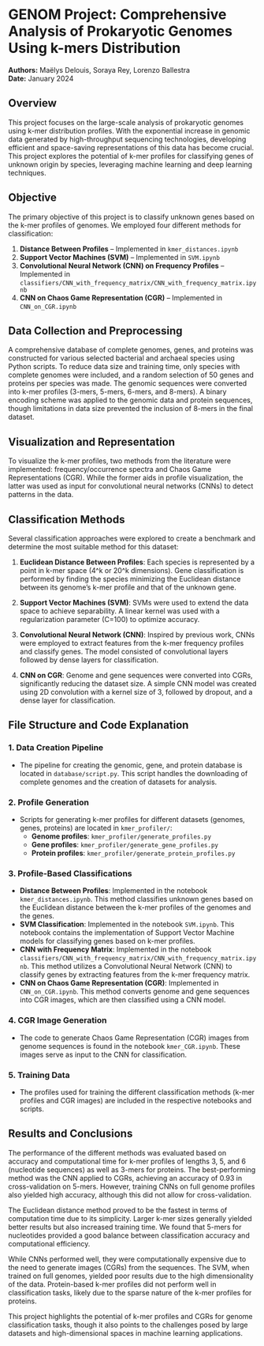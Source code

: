 # GENOM Project: Comprehensive Analysis of Prokaryotic Genomes Using k-mers Distribution

**Authors:** Maëlys Delouis, Soraya Rey, Lorenzo Ballestra  
**Date:** January 2024

## Overview
This project focuses on the large-scale analysis of prokaryotic genomes using k-mer distribution profiles. With the exponential increase in genomic data generated by high-throughput sequencing technologies, developing efficient and space-saving representations of this data has become crucial. This project explores the potential of k-mer profiles for classifying genes of unknown origin by species, leveraging machine learning and deep learning techniques.

## Objective
The primary objective of this project is to classify unknown genes based on the k-mer profiles of genomes. We employed four different methods for classification:

1. **Distance Between Profiles** – Implemented in `kmer_distances.ipynb`
2. **Support Vector Machines (SVM)** – Implemented in `SVM.ipynb`
3. **Convolutional Neural Network (CNN) on Frequency Profiles** – Implemented in `classifiers/CNN_with_frequency_matrix/CNN_with_frequency_matrix.ipynb`
4. **CNN on Chaos Game Representation (CGR)** – Implemented in `CNN_on_CGR.ipynb`

## Data Collection and Preprocessing
A comprehensive database of complete genomes, genes, and proteins was constructed for various selected bacterial and archaeal species using Python scripts. To reduce data size and training time, only species with complete genomes were included, and a random selection of 50 genes and proteins per species was made. The genomic sequences were converted into k-mer profiles (3-mers, 5-mers, 6-mers, and 8-mers). A binary encoding scheme was applied to the genomic data and protein sequences, though limitations in data size prevented the inclusion of 8-mers in the final dataset.

## Visualization and Representation
To visualize the k-mer profiles, two methods from the literature were implemented: frequency/occurrence spectra and Chaos Game Representations (CGR). While the former aids in profile visualization, the latter was used as input for convolutional neural networks (CNNs) to detect patterns in the data.

## Classification Methods
Several classification approaches were explored to create a benchmark and determine the most suitable method for this dataset:

1. **Euclidean Distance Between Profiles**: Each species is represented by a point in k-mer space (4^k or 20^k dimensions). Gene classification is performed by finding the species minimizing the Euclidean distance between its genome’s k-mer profile and that of the unknown gene.
  
2. **Support Vector Machines (SVM)**: SVMs were used to extend the data space to achieve separability. A linear kernel was used with a regularization parameter (C=100) to optimize accuracy.

3. **Convolutional Neural Network (CNN)**: Inspired by previous work, CNNs were employed to extract features from the k-mer frequency profiles and classify genes. The model consisted of convolutional layers followed by dense layers for classification.

4. **CNN on CGR**: Genome and gene sequences were converted into CGRs, significantly reducing the dataset size. A simple CNN model was created using 2D convolution with a kernel size of 3, followed by dropout, and a dense layer for classification.


## File Structure and Code Explanation

### 1. **Data Creation Pipeline**
   - The pipeline for creating the genomic, gene, and protein database is located in `database/script.py`. This script handles the downloading of complete genomes and the creation of datasets for analysis.
   
### 2. **Profile Generation**
   - Scripts for generating k-mer profiles for different datasets (genomes, genes, proteins) are located in `kmer_profiler/`:
     - **Genome profiles**: `kmer_profiler/generate_profiles.py`
     - **Gene profiles**: `kmer_profiler/generate_gene_profiles.py`
     - **Protein profiles**: `kmer_profiler/generate_protein_profiles.py`

### 3. **Profile-Based Classifications**
   - **Distance Between Profiles**: Implemented in the notebook `kmer_distances.ipynb`. This method classifies unknown genes based on the Euclidean distance between the k-mer profiles of the genomes and the genes.
   - **SVM Classification**: Implemented in the notebook `SVM.ipynb`. This notebook contains the implementation of Support Vector Machine models for classifying genes based on k-mer profiles.
   - **CNN with Frequency Matrix**: Implemented in the notebook `classifiers/CNN_with_frequency_matrix/CNN_with_frequency_matrix.ipynb`. This method utilizes a Convolutional Neural Network (CNN) to classify genes by extracting features from the k-mer frequency matrix.
   - **CNN on Chaos Game Representation (CGR)**: Implemented in `CNN_on_CGR.ipynb`. This method converts genome and gene sequences into CGR images, which are then classified using a CNN model.

### 4. **CGR Image Generation**
   - The code to generate Chaos Game Representation (CGR) images from genome sequences is found in the notebook `kmer_CGR.ipynb`. These images serve as input to the CNN for classification.

### 5. **Training Data**
   - The profiles used for training the different classification methods (k-mer profiles and CGR images) are included in the respective notebooks and scripts.


## Results and Conclusions
The performance of the different methods was evaluated based on accuracy and computational time for k-mer profiles of lengths 3, 5, and 6 (nucleotide sequences) as well as 3-mers for proteins. The best-performing method was the CNN applied to CGRs, achieving an accuracy of 0.93 in cross-validation on 5-mers. However, training CNNs on full genome profiles also yielded high accuracy, although this did not allow for cross-validation.

The Euclidean distance method proved to be the fastest in terms of computation time due to its simplicity. Larger k-mer sizes generally yielded better results but also increased training time. We found that 5-mers for nucleotides provided a good balance between classification accuracy and computational efficiency.

While CNNs performed well, they were computationally expensive due to the need to generate images (CGRs) from the sequences. The SVM, when trained on full genomes, yielded poor results due to the high dimensionality of the data. Protein-based k-mer profiles did not perform well in classification tasks, likely due to the sparse nature of the k-mer profiles for proteins.

This project highlights the potential of k-mer profiles and CGRs for genome classification tasks, though it also points to the challenges posed by large datasets and high-dimensional spaces in machine learning applications.
